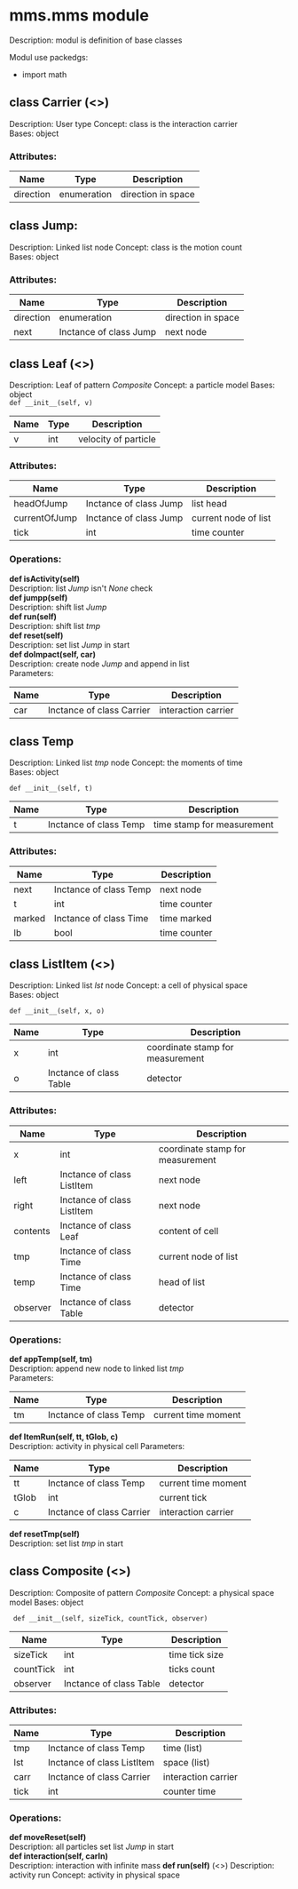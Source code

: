 # mms.mms module
Description: modul is definition of base classes  
  
Modul use packedgs:
- import math
  
  
## class Carrier  (<<Ontological Atom>>)  
Description: User type
Concept: class is the interaction carrier  
Bases: object    
### Attributes:  
  
Name | Type | Description  
---- | ---- | ----------- 
direction | enumeration | direction in space


## class Jump:
Description: Linked list node
Concept: class is the motion count  
Bases: object    
### Attributes:  
  
Name | Type | Description  
---- | ---- | ----------- 
direction | enumeration | direction in space
next | Inctance of class Jump | next node
  
## class Leaf  (<<Ontological Atom>>)  
Description: Leaf of pattern *Composite*
Concept: a particle model 
Bases: object    
`def __init__(self, v)`
  
Name | Type | Description  
---- | ---- | ----------- 
v | int | velocity of particle

### Attributes:  
  
Name | Type | Description  
---- | ---- | ----------- 
headOfJump | Inctance of class Jump | list head
currentOfJump | Inctance of class Jump | current node of list
tick | int | time counter  
  
### Operations:  

**def isActivity(self)**  
Description: list *Jump* isn't *None* check  
**def jumpp(self)**  
Description: shift list *Jump*  
**def run(self)**  
Description: shift list *tmp*  
**def reset(self)**  
Description: set list *Jump* in start   
**def doImpact(self, car)**  
Description: create node *Jump* and append in list   
Parameters:  
  
Name | Type | Description  
---- | ---- | ----------- 
car | Inctance of class Carrier | interaction carrier   
  

## class Temp  
Description: Linked list *tmp* node
Concept: the moments of time   
Bases: object    
   
`def __init__(self, t)` 
  
Name | Type | Description  
---- | ---- | -----------  
t | Inctance of class Temp | time stamp for measurement  
  
### Attributes:  
  
Name | Type | Description  
---- | ---- | ----------- 
next | Inctance of class Temp | next node  
t | int | time counter  
marked  | Inctance of class Time | time marked  
lb | bool | time counter  

## class ListItem (<<Ontological Space>>)
Description: Linked list *lst* node 
Concept: a cell of physical space  
Bases: object    

`def __init__(self, x, o)`  
  
Name | Type | Description  
---- | ---- | ----------- 
x | int | coordinate stamp for measurement
o | Inctance of class Table | detector  
  
### Attributes:  
  
Name | Type | Description  
---- | ---- | ----------- 
x | int | coordinate stamp for measurement
left | Inctance of class ListItem | next node
right| Inctance of class ListItem | next node
contents| Inctance of class Leaf | content of cell
tmp| Inctance of class Time | current node of list 
temp | Inctance of class Time | head of list
observer | Inctance of class Table | detector
  
### Operations:    
**def appTemp(self, tm)**  
Description: append new node to linked list *tmp*  
Parameters:  
  
Name | Type | Description  
---- | ---- | ----------- 
tm | Inctance of class Temp | current time moment  
  
**def ItemRun(self, tt, tGlob, c)**  
Description: activity in physical cell
Parameters:  
  
Name | Type | Description  
---- | ---- | ----------- 
tt | Inctance of class Temp | current time moment  
tGlob | int | current tick   
c | Inctance of class Carrier | interaction carrier   
  
**def resetTmp(self)**  
Description: set list *tmp* in start   
    
    
## class Composite  (<<Ontological Category>>)
Description: Composite of pattern *Composite*
Concept: a physical space model 
Bases: object    

` def __init__(self, sizeTick, countTick, observer)`  
  
Name | Type | Description  
---- | ---- | ----------- 
sizeTick | int | time tick size  
countTick | int | ticks count   
observer | Inctance of class Table | detector   
  
### Attributes:  
  
Name | Type | Description  
---- | ---- | ----------- 
tmp | Inctance of class Temp | time (list)  
lst | Inctance of class ListItem | space (list)   
carr | Inctance of class Carrier | interaction carrier  
tick | int | counter time  

### Operations:    
**def moveReset(self)**  
Description: all particles set list *Jump* in start   
**def interaction(self, carIn)**  
Description: interaction with  infinite mass 
**def run(self)**  (<<Exist>>)
Description: activity run
Concept: activity in physical space  


